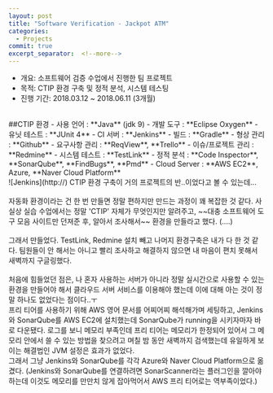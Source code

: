 ```yaml
---
layout: post
title: "Software Verification - Jackpot ATM"
categories:
  - Projects
commit: true
excerpt_separator:  <!--more-->
---
```


- 개요: 소프트웨어 검증 수업에서 진행한 팀 프로젝트
- 목적: CTIP 환경 구축 및 정적 분석, 시스템 테스팅
- 진행 기간: 2018.03.12 ~ 2018.06.11 (3개월)
<br>
##CTIP 환경
- 사용 언어 : **Java** (jdk 9)
- 개발 도구 : **Eclipse Oxygen**
- 유닛 테스트 : **JUnit 4**
- CI 서버 : **Jenkins**
- 빌드 : **Gradle**
- 형상 관리 : **Github**
- 요구사항 관리 : **ReqView**, **Trello**
- 이슈/프로젝트 관리 : **Redmine**
- 시스템 테스트 : **TestLink**
- 정적 분석 : **Code Inspector**, **SonarQube**, **FindBugs**, **Pmd**
- Cloud Server : **AWS EC2**, Azure, **Naver Cloud Platform**
<br>
![Jenkins](http://)
CTIP 환경 구축이 거의 프로젝트의 반..이었다고 볼 수 있는데...<br><br>
자동화 환경이라는 건 한 번 만들면 정말 편하지만 만드는 과정이 꽤 복잡한 것 같다. 사실상 실습 수업에서는 정말 'CTIP' 자체가 무엇인지만 알려주고, ~~대충 소프트웨어 도구 모음 사이트만 던져준 후, 알아서 조사해서~~ 환경을 만들라고 했다. (....)<br><br>
그래서 만들었다. TestLink, Redmine 설치 빼고 나머지 환경구축은 내가 다 한 것 같다. 팀원들이 안 해서는 아니고 빨리 조사하고 해결하지 않으면 내 마음이 편치 못해서 새벽까지 구글링했다.<br><br>
처음에 힘들었던 점은, 나 혼자 사용하는 서버가 아니라 정말 실시간으로 사용할 수 있는 환경을 만들어야 해서 클라우드 서버 서비스를 이용해야 했는데 이에 대해 아는 것이 정말 하나도 없었다는 점이다..ㅜ
<br>
프리 티어를 사용하기 위해 AWS 영어 문서를 어찌어찌 해석해가며 세팅하고, Jenkins와 SonarQube를 AWS EC2에 설치했는데 SonarQube가 running을 시키자마자 바로 다운됐다. 로그를 보니 메모리 부족인데 프리 티어는 메모리가 한정되어 있어서 그 메모리 안에서 쓸 수 있는 방법을 찾으려고 며칠 밤 동안 새벽까지 검색했는데 유일하게 보이는 해결법인 JVM 설정은 효과가 없었다. <br>
그래서 그냥 Jenkins와 SonarQube를 각각 Azure와 Naver Cloud Platform으로 옮겼다. (Jenkins와 SonarQube를 연결하려면 SonarScanner라는 플러그인을 깔아야 하는데 이것도 메모리를 만만치 않게 잡아먹어서 AWS 프리 티어로는 역부족이었다.)